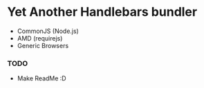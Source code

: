 # Yet Another Handlebars bundler
+ CommonJS (Node.js)
+ AMD (requirejs)
+ Generic Browsers

### TODO
+ Make ReadMe :D
